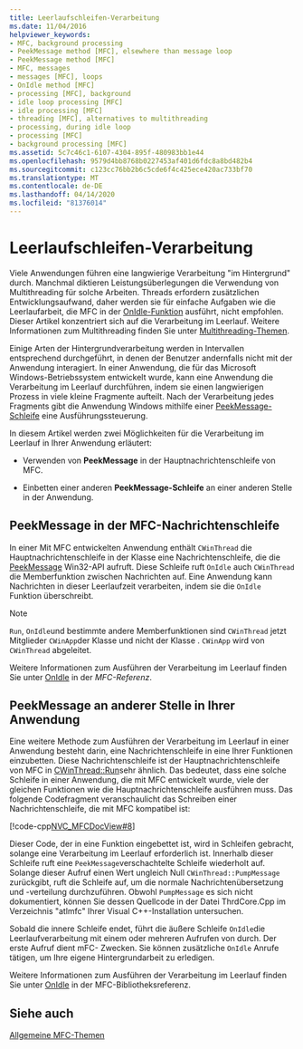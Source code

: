 ```yaml
---
title: Leerlaufschleifen-Verarbeitung
ms.date: 11/04/2016
helpviewer_keywords:
- MFC, background processing
- PeekMessage method [MFC], elsewhere than message loop
- PeekMessage method [MFC]
- MFC, messages
- messages [MFC], loops
- OnIdle method [MFC]
- processing [MFC], background
- idle loop processing [MFC]
- idle processing [MFC]
- threading [MFC], alternatives to multithreading
- processing, during idle loop
- processing [MFC]
- background processing [MFC]
ms.assetid: 5c7c46c1-6107-4304-895f-480983bb1e44
ms.openlocfilehash: 9579d4bb8768b0227453af401d6fdc8a8bd482b4
ms.sourcegitcommit: c123cc76bb2b6c5cde6f4c425ece420ac733bf70
ms.translationtype: MT
ms.contentlocale: de-DE
ms.lasthandoff: 04/14/2020
ms.locfileid: "81376014"
---
```

# <a name="idle-loop-processing"></a>Leerlaufschleifen-Verarbeitung

Viele Anwendungen führen eine langwierige Verarbeitung "im Hintergrund" durch. Manchmal diktieren Leistungsüberlegungen die Verwendung von Multithreading für solche Arbeiten. Threads erfordern zusätzlichen Entwicklungsaufwand, daher werden sie für einfache Aufgaben wie die Leerlaufarbeit, die MFC in der [OnIdle-Funktion](../mfc/reference/cwinthread-class.md#onidle) ausführt, nicht empfohlen. Dieser Artikel konzentriert sich auf die Verarbeitung im Leerlauf. Weitere Informationen zum Multithreading finden Sie unter [Multithreading-Themen](../parallel/multithreading-support-for-older-code-visual-cpp.md).

Einige Arten der Hintergrundverarbeitung werden in Intervallen entsprechend durchgeführt, in denen der Benutzer andernfalls nicht mit der Anwendung interagiert. In einer Anwendung, die für das Microsoft Windows-Betriebssystem entwickelt wurde, kann eine Anwendung die Verarbeitung im Leerlauf durchführen, indem sie einen langwierigen Prozess in viele kleine Fragmente aufteilt. Nach der Verarbeitung jedes Fragments gibt die Anwendung Windows mithilfe einer [PeekMessage-Schleife](/windows/win32/api/winuser/nf-winuser-peekmessagew) eine Ausführungssteuerung.

In diesem Artikel werden zwei Möglichkeiten für die Verarbeitung im Leerlauf in Ihrer Anwendung erläutert:

- Verwenden von **PeekMessage** in der Hauptnachrichtenschleife von MFC.

- Einbetten einer anderen **PeekMessage-Schleife** an einer anderen Stelle in der Anwendung.

## <a name="peekmessage-in-the-mfc-message-loop"></a><a name="_core_peekmessage_in_the_mfc_message_loop"></a>PeekMessage in der MFC-Nachrichtenschleife

In einer Mit MFC entwickelten Anwendung enthält `CWinThread` die Hauptnachrichtenschleife in der Klasse eine Nachrichtenschleife, die die [PeekMessage](/windows/win32/api/winuser/nf-winuser-peekmessagew) Win32-API aufruft. Diese Schleife ruft `OnIdle` auch `CWinThread` die Memberfunktion zwischen Nachrichten auf. Eine Anwendung kann Nachrichten in dieser Leerlaufzeit verarbeiten, indem sie die `OnIdle` Funktion überschreibt.

> [!NOTE]
> `Run`, `OnIdle`und bestimmte andere Memberfunktionen sind `CWinThread` jetzt Mitglieder `CWinApp`der Klasse und nicht der Klasse . `CWinApp` wird von `CWinThread` abgeleitet.

Weitere Informationen zum Ausführen der Verarbeitung im Leerlauf finden Sie unter [OnIdle](../mfc/reference/cwinthread-class.md#onidle) in der *MFC-Referenz*.

## <a name="peekmessage-elsewhere-in-your-application"></a><a name="_core_peekmessage_elsewhere_in_your_application"></a>PeekMessage an anderer Stelle in Ihrer Anwendung

Eine weitere Methode zum Ausführen der Verarbeitung im Leerlauf in einer Anwendung besteht darin, eine Nachrichtenschleife in eine Ihrer Funktionen einzubetten. Diese Nachrichtenschleife ist der Hauptnachrichtenschleife von MFC in [CWinThread::Run](../mfc/reference/cwinthread-class.md#run)sehr ähnlich. Das bedeutet, dass eine solche Schleife in einer Anwendung, die mit MFC entwickelt wurde, viele der gleichen Funktionen wie die Hauptnachrichtenschleife ausführen muss. Das folgende Codefragment veranschaulicht das Schreiben einer Nachrichtenschleife, die mit MFC kompatibel ist:

[!code-cpp[NVC_MFCDocView#8](../mfc/codesnippet/cpp/idle-loop-processing_1.cpp)]

Dieser Code, der in eine Funktion eingebettet ist, wird in Schleifen gebracht, solange eine Verarbeitung im Leerlauf erforderlich ist. Innerhalb dieser Schleife ruft eine `PeekMessage`verschachtelte Schleife wiederholt auf. Solange dieser Aufruf einen Wert ungleich Null `CWinThread::PumpMessage` zurückgibt, ruft die Schleife auf, um die normale Nachrichtenübersetzung und -verteilung durchzuführen. Obwohl `PumpMessage` es sich nicht dokumentiert, können Sie dessen Quellcode in der Datei ThrdCore.Cpp im Verzeichnis "atlmfc" Ihrer Visual C++-Installation untersuchen.

Sobald die innere Schleife endet, führt die äußere Schleife `OnIdle`die Leerlaufverarbeitung mit einem oder mehreren Aufrufen von durch. Der erste Aufruf dient mFC- Zwecken. Sie können zusätzliche `OnIdle` Anrufe tätigen, um Ihre eigene Hintergrundarbeit zu erledigen.

Weitere Informationen zum Ausführen der Verarbeitung im Leerlauf finden Sie unter [OnIdle](../mfc/reference/cwinthread-class.md#onidle) in der MFC-Bibliotheksreferenz.

## <a name="see-also"></a>Siehe auch

[Allgemeine MFC-Themen](../mfc/general-mfc-topics.md)
